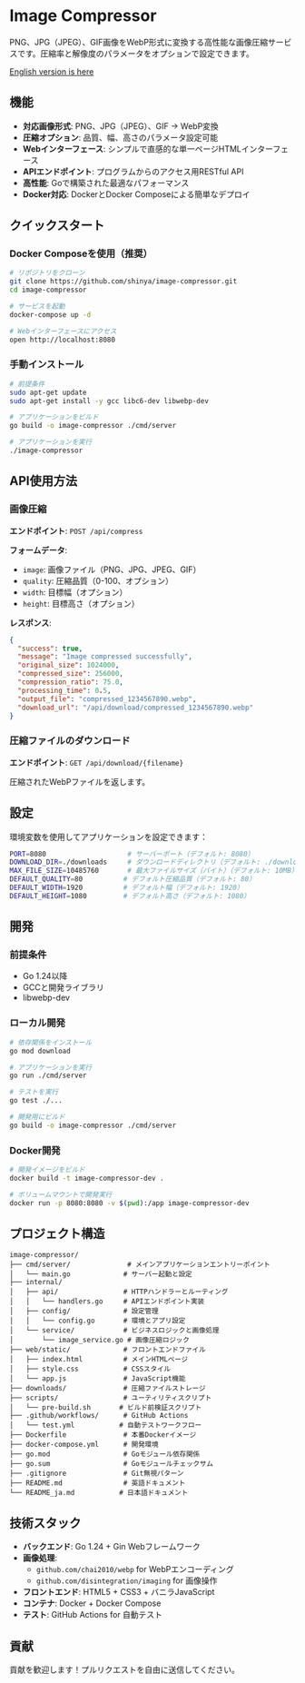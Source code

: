 # Image Compressor

PNG、JPG（JPEG）、GIF画像をWebP形式に変換する高性能な画像圧縮サービスです。圧縮率と解像度のパラメータをオプションで設定できます。

[English version is here](README.md)

## 機能

- **対応画像形式**: PNG、JPG（JPEG）、GIF → WebP変換
- **圧縮オプション**: 品質、幅、高さのパラメータ設定可能
- **Webインターフェース**: シンプルで直感的な単一ページHTMLインターフェース
- **APIエンドポイント**: プログラムからのアクセス用RESTful API
- **高性能**: Goで構築された最適なパフォーマンス
- **Docker対応**: DockerとDocker Composeによる簡単なデプロイ

## クイックスタート

### Docker Composeを使用（推奨）

```bash
# リポジトリをクローン
git clone https://github.com/shinya/image-compressor.git
cd image-compressor

# サービスを起動
docker-compose up -d

# Webインターフェースにアクセス
open http://localhost:8080
```

### 手動インストール

```bash
# 前提条件
sudo apt-get update
sudo apt-get install -y gcc libc6-dev libwebp-dev

# アプリケーションをビルド
go build -o image-compressor ./cmd/server

# アプリケーションを実行
./image-compressor
```

## API使用方法

### 画像圧縮

**エンドポイント**: `POST /api/compress`

**フォームデータ**:
- `image`: 画像ファイル（PNG、JPG、JPEG、GIF）
- `quality`: 圧縮品質（0-100、オプション）
- `width`: 目標幅（オプション）
- `height`: 目標高さ（オプション）

**レスポンス**:
```json
{
  "success": true,
  "message": "Image compressed successfully",
  "original_size": 1024000,
  "compressed_size": 256000,
  "compression_ratio": 75.0,
  "processing_time": 0.5,
  "output_file": "compressed_1234567890.webp",
  "download_url": "/api/download/compressed_1234567890.webp"
}
```

### 圧縮ファイルのダウンロード

**エンドポイント**: `GET /api/download/{filename}`

圧縮されたWebPファイルを返します。

## 設定

環境変数を使用してアプリケーションを設定できます：

```bash
PORT=8080                    # サーバーポート（デフォルト: 8080）
DOWNLOAD_DIR=./downloads     # ダウンロードディレクトリ（デフォルト: ./downloads）
MAX_FILE_SIZE=10485760       # 最大ファイルサイズ（バイト）（デフォルト: 10MB）
DEFAULT_QUALITY=80          # デフォルト圧縮品質（デフォルト: 80）
DEFAULT_WIDTH=1920          # デフォルト幅（デフォルト: 1920）
DEFAULT_HEIGHT=1080         # デフォルト高さ（デフォルト: 1080）
```

## 開発

### 前提条件

- Go 1.24以降
- GCCと開発ライブラリ
- libwebp-dev

### ローカル開発

```bash
# 依存関係をインストール
go mod download

# アプリケーションを実行
go run ./cmd/server

# テストを実行
go test ./...

# 開発用にビルド
go build -o image-compressor ./cmd/server
```

### Docker開発

```bash
# 開発イメージをビルド
docker build -t image-compressor-dev .

# ボリュームマウントで開発実行
docker run -p 8080:8080 -v $(pwd):/app image-compressor-dev
```

## プロジェクト構造

```
image-compressor/
├── cmd/server/              # メインアプリケーションエントリーポイント
│   └── main.go             # サーバー起動と設定
├── internal/
│   ├── api/                # HTTPハンドラーとルーティング
│   │   └── handlers.go     # APIエンドポイント実装
│   ├── config/             # 設定管理
│   │   └── config.go       # 環境とアプリ設定
│   └── service/            # ビジネスロジックと画像処理
│       └── image_service.go # 画像圧縮ロジック
├── web/static/             # フロントエンドファイル
│   ├── index.html          # メインHTMLページ
│   ├── style.css           # CSSスタイル
│   └── app.js              # JavaScript機能
├── downloads/              # 圧縮ファイルストレージ
├── scripts/                # ユーティリティスクリプト
│   └── pre-build.sh       # ビルド前検証スクリプト
├── .github/workflows/      # GitHub Actions
│   └── test.yml           # 自動テストワークフロー
├── Dockerfile              # 本番Dockerイメージ
├── docker-compose.yml      # 開発環境
├── go.mod                  # Goモジュール依存関係
├── go.sum                  # Goモジュールチェックサム
├── .gitignore              # Git無視パターン
├── README.md               # 英語ドキュメント
└── README_ja.md           # 日本語ドキュメント
```

## 技術スタック

- **バックエンド**: Go 1.24 + Gin Webフレームワーク
- **画像処理**: 
  - `github.com/chai2010/webp` for WebPエンコーディング
  - `github.com/disintegration/imaging` for 画像操作
- **フロントエンド**: HTML5 + CSS3 + バニラJavaScript
- **コンテナ**: Docker + Docker Compose
- **テスト**: GitHub Actions for 自動テスト

## 貢献

貢献を歓迎します！プルリクエストを自由に送信してください。

